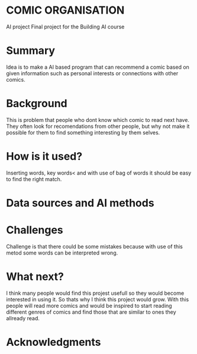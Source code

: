 # COMIC ORGANISATION
AI project
Final project for the Building AI course

# Summary
Idea is to make a AI based program that can recommend a comic based on given information such as personal interests or connections with other comics.

# Background
This is problem that people who dont know which comic to read next have. They often look for recomendations from other people, but why not make it possible for them to find something interesting by them selves.

# How is it used?
Inserting words, key words< and with use of bag of words it should be easy to find the right match.

# Data sources and AI methods
# Challenges
Challenge is that there could be some mistakes because with use of this metod some words can be interpreted wrong.

# What next?
I think many people would find this projest usefull so they would become interested in using it. So thats why I think this project would grow. With this people will read more comics and would be inspired to start reading different genres of comics and find those that are similar to ones they allready read.
# Acknowledgments
